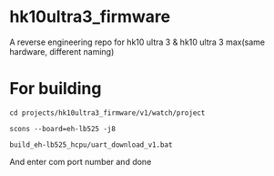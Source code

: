 # hk10ultra3_firmware
A reverse engineering repo for hk10 ultra 3 & hk10 ultra 3 max(same hardware, different naming)

# For building

``` cd projects/hk10ultra3_firmware/v1/watch/project ```

``` scons --board=eh-lb525 -j8 ```

``` build_eh-lb525_hcpu/uart_download_v1.bat ```

And enter com port number and done
